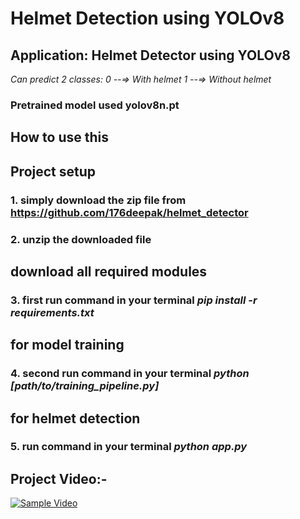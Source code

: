# Helmet Detection using YOLOv8 

## Application: Helmet Detector using YOLOv8 

*Can predict 2 classes:*
    *0 --=> With helmet*
    *1 --=> Without helmet*

### Pretrained model used yolov8n.pt


## How to use this

## Project setup
### 1. simply download the zip file from https://github.com/176deepak/helmet_detector
### 2. unzip the downloaded file

## download all required modules 
### 3. first run command in your terminal *pip install -r requirements.txt*

## for model training
### 4. second run command in your terminal *python [path/to/training_pipeline.py]*

## for helmet detection
### 5. run command in your terminal *python app.py*

## Project Video:- 
[![Sample Video](https://img.youtube.com/vi/x7b22l8PqM0/0.jpg)](https://www.youtube.com/watch?v=x7b22l8PqM0)
